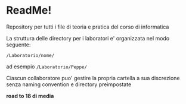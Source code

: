 # ReadMe!

Repository per tutti i file di teoria e pratica del corso di informatica

La struttura delle directory per i laboratori e' organizzata nel modo seguente:

```
/Laboratorio/nome/
```
ad esempio `/Laboratorio/Peppe/`

Ciascun collaboratore puo' gestire la propria cartella a sua discrezione senza naming convention e directory preimpostate

<!-- ## Naming Convention dei Documenti

Tutti i documenti seguiranno la seguente convenzione di denominazione:

- `ddmmyy-NomeFile` (ad esempio, `220923-Appunti`)
- `ddmmyy-xx-NomeFile` (principalmente per le slide, ad esempio, `220923-01-Appunti`)

i file che hanno solo il proprio nome e che quindi non rispettano la naming convention, il che significa che sono file più vecchi e non sono stati creati durante il semestre corrente.

Se Possibile inserire la traccia di ogni esercitazione in un file .txt o .md

-->
**road to 18 di media**
